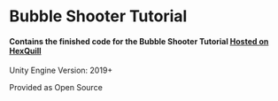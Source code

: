 # Bubble Shooter Tutorial
#### Contains the finished code for the Bubble Shooter Tutorial [Hosted on HexQuill](hexquill.wordpress.com/2023/07/12/create-a-bubble-popping-adventure-part-1/)


Unity Engine Version: 2019+

Provided as Open Source
